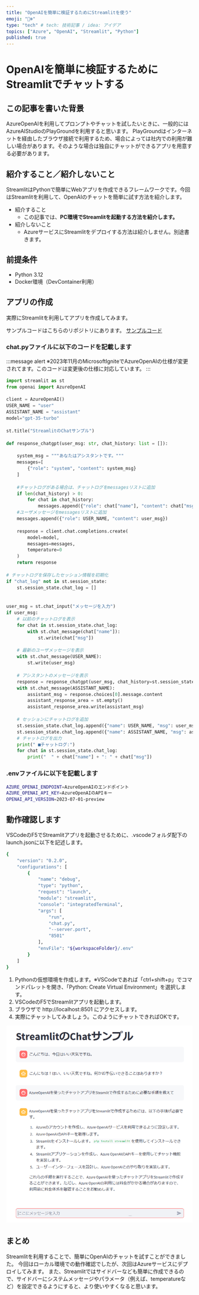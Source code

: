 ```yaml
---
title: "OpenAIを簡単に検証するためにStreamlitを使う"
emoji: "🐻‍❄️"
type: "tech" # tech: 技術記事 / idea: アイデア
topics: ["Azure", "OpenAI", "Streamlit", "Python"]
published: true
---
```


# OpenAIを簡単に検証するためにStreamlitでチャットする

## この記事を書いた背景

AzureOpenAIを利用してプロンプトやチャットを試したいときに、一般的にはAzureAIStudioのPlayGroundを利用すると思います。
PlayGroundはインターネットを経由したブラウザ接続で利用するため、場合によっては社内での利用が難しい場合があります。そのような場合は独自にチャットができるアプリを用意する必要があります。

## 紹介すること／紹介しないこと

StreamlitはPythonで簡単にWebアプリを作成できるフレームワークです。今回はStreamlitを利用して、OpenAIのチャットを簡単に試す方法を紹介します。

* 紹介すること
  * この記事では、**PC環境でStreamlitを起動する方法を紹介します。**
* 紹介しないこと
  * AzureサービスにStreamlitをデプロイする方法は紹介しません。別途書きます。

## 前提条件

* Python 3.12
* Docker環境（DevContainer利用）
  
## アプリの作成

実際にStreamlitを利用してアプリを作成してみます。

サンプルコードはこちらのリポジトリにあります。
[サンプルコード](https://github.com/nomhiro/streamlit-chatsample-aoai)

### chat.pyファイルに以下のコードを記載します

:::message alert
※2023年11月のMicrosoftIgniteでAzureOpenAIの仕様が変更されてます。このコードは変更後の仕様に対応しています。
:::

```python
import streamlit as st
from openai import AzureOpenAI

client = AzureOpenAI()
USER_NAME = "user"
ASSISTANT_NAME = "assistant"
model="gpt-35-turbo"

st.title("StreamlitのChatサンプル")

def response_chatgpt(user_msg: str, chat_history: list = []):

    system_msg = """あなたはアシスタントです。"""
    messages=[
        {"role": "system", "content": system_msg}
    ]

    #チャットログがある場合は、チャットログをmessagesリストに追加
    if len(chat_history) > 0:
        for chat in chat_history:
            messages.append({"role": chat["name"], "content": chat["msg"]})
    #ユーザメッセージをmessagesリストに追加
    messages.append({"role": USER_NAME, "content": user_msg})

    response = client.chat.completions.create(
        model=model,
        messages=messages,
        temperature=0
    )
    return response

# チャットログを保存したセッション情報を初期化
if "chat_log" not in st.session_state:
    st.session_state.chat_log = []


user_msg = st.chat_input("メッセージを入力")
if user_msg:
    # 以前のチャットログを表示
    for chat in st.session_state.chat_log:
        with st.chat_message(chat["name"]):
            st.write(chat["msg"])

    # 最新のユーザメッセージを表示
    with st.chat_message(USER_NAME):
        st.write(user_msg)

    # アシスタントのメッセージを表示
    response = response_chatgpt(user_msg, chat_history=st.session_state.chat_log)
    with st.chat_message(ASSISTANT_NAME):
        assistant_msg = response.choices[0].message.content
        assistant_response_area = st.empty()
        assistant_response_area.write(assistant_msg)

    # セッションにチャットログを追加
    st.session_state.chat_log.append({"name": USER_NAME, "msg": user_msg})
    st.session_state.chat_log.append({"name": ASSISTANT_NAME, "msg": assistant_msg})
    # チャットログを出力
    print(" ■チャットログ:")
    for chat in st.session_state.chat_log:
        print("  " + chat["name"] + ": " + chat["msg"])
```

### .envファイルに以下を記載します

```bash
AZURE_OPENAI_ENDPOINT=AzureOpenAIのエンドポイント
AZURE_OPENAI_API_KEY=AzureOpenAIのAPIキー
OPENAI_API_VERSION=2023-07-01-preview
```

## 動作確認します

VSCodeのF5でStreamlitアプリを起動させるために、.vscodeフォルダ配下のlaunch.jsonに以下を記述します。

```bash
{
    "version": "0.2.0",
    "configurations": [
        {
            "name": "debug",
            "type": "python",
            "request": "launch",
            "module": "streamlit",
            "console": "integratedTerminal",
            "args": [
                "run",
                "chat.py",
                "--server.port",
                "8501"
            ],
            "envFile": "${workspaceFolder}/.env"
        }
    ]
}
```

1. Pythonの仮想環境を作成します。※VSCodeであれば「ctrl+shift+p」でコマンドパレットを開き、「Python: Create Virtual Environment」を選択します。
2. VSCodeのF5でStreamlitアプリを起動します。
3. ブラウザで http://localhost:8501 にアクセスします。
4. 実際にチャットしてみましょう。このようにチャットできればOKです。

![動作確認チャット](/images/streamlit-use-openai/2023-12-24-21-42-24.png)

## まとめ

Streamlitを利用することで、簡単にOpenAIのチャットを試すことができました。
今回はローカル環境での動作確認でしたが、次回はAzureサービスにデプロイしてみます。
また、Streamlitではサイドバーなども簡単に作成できるので、サイドバーにシステムメッセージやパラメータ（例えば、temperatureなど）を設定できるようにすると、より使いやすくなると思います。